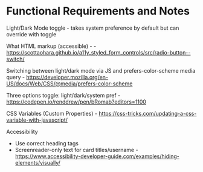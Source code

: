 # Functional Requirements and Notes

Light/Dark Mode toggle - takes system preference by default but can override with toggle

What HTML markup (accessible) - - https://scottaohara.github.io/a11y_styled_form_controls/src/radio-button--switch/

Switching between light/dark mode via JS and prefers-color-scheme media query - https://developer.mozilla.org/en-US/docs/Web/CSS/@media/prefers-color-scheme

Three options toggle: light/dark/system pref - https://codepen.io/renddrew/pen/bRomab?editors=1100

CSS Variables (Custom Properties) - https://css-tricks.com/updating-a-css-variable-with-javascript/

Accessibility

- Use correct heading tags
- Screenreader-only text for card titles/username - https://www.accessibility-developer-guide.com/examples/hiding-elements/visually/
